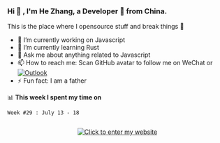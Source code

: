 ### Hi 👋 , I'm He Zhang, a Developer 🚀 from China.

This is the place where I opensource stuff and break things :rofl:

- 🔭 I’m currently working on Javascript
- 🌱 I’m currently learning Rust
- 💬 Ask me about anything related to Javascript
- 📫 How to reach me: Scan GitHub avatar to follow me on WeChat or [![Outlook](https://img.shields.io/badge/-Outlook-0078D4?style=flat&logo=Microsoft-Outlook&logoColor=white)](mailto:link@zhanghe.cool)
- ⚡ Fun fact: I am a father

📊 **This week I spent my time on**
<!--START_SECTION:waka-->
```text
Week #29 : July 13 - 18


```
<!--END_SECTION:waka-->

<p align="center"><a href="https://zhanghe.cool" alt="Big lvan"><img src="https://cdn.jsdelivr.net/gh/zhanghecool/assets/images/gif/zhanghecool.gif" width="auto" alt="Click to enter my website" /></a></p>
